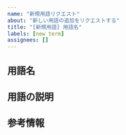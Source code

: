 ```yaml
---
name: "新規用語リクエスト"
about: "新しい用語の追加をリクエストする"
title: "[新規用語] 用語名"
labels: [new term]
assignees: []
---
```


## 用語名

<!-- 追加したい用語名を記入してください -->

## 用語の説明

<!-- 用語の簡単な説明や定義を記入してください -->

## 参考情報

<!-- 関連するリンクや参考文献があれば記入してください -->
